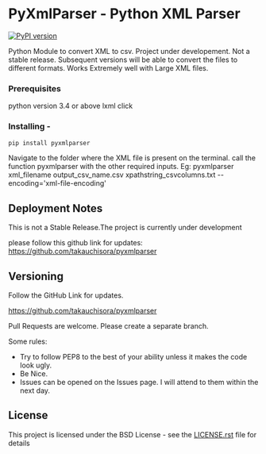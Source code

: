 # PyXmlParser - Python XML Parser

[![PyPI version](https://badge.fury.io/py/pyxmlparser.svg)](https://badge.fury.io/py/pyxmlparser)

Python Module to convert XML to csv. Project under developement. Not a stable release.
Subsequent versions will be able to convert the files to different formats.
Works Extremely well with Large XML files.



### Prerequisites

python version 3.4 or above
lxml
click

### Installing -

```python
pip install pyxmlparser
```
Navigate to the folder where the XML file is present on the terminal. 
call the function pyxmlparser with the other required inputs.
Eg: pyxmlparser xml_filename output_csv_name.csv xpathstring_csvcolumns.txt --encoding='xml-file-encoding'

## Deployment Notes

This is not a Stable Release.The project is currently under development

please follow this github link for updates: https://github.com/takauchisora/pyxmlparser

## Versioning

Follow the GitHub Link for updates. 

https://github.com/takauchisora/pyxmlparser

Pull Requests are welcome. Please create a separate branch.

Some rules:

- Try to follow PEP8 to the best of your ability unless it makes the code look ugly.
- Be Nice.
- Issues can be opened on the Issues page. I will attend to them within the next day.


## License

This project is licensed under the BSD License - see the [LICENSE.rst](LICENSE.rst) file for details

